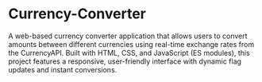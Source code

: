# Currency-Converter
A web-based currency converter application that allows users to convert amounts between different currencies using real-time exchange rates from the CurrencyAPI. Built with HTML, CSS, and JavaScript (ES modules), this project features a responsive, user-friendly interface with dynamic flag updates and instant conversions.
